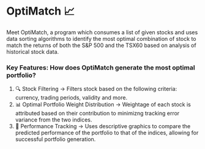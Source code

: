 # OptiMatch 📈

Meet OptiMatch, a program which consumes a list of given stocks and uses data sorting algorithms to identify the most optimal combination of stock to match the returns of both the S&P 500 and the TSX60 based on analysis of historical stock data.

### Key Features: How does OptiMatch generate the most optimal portfolio? 
1. 🔍 Stock Filtering -> Filters stock based on the following criteria: currency, trading periods, validity and more.
2. 📊 Optimal Portfolio Weight Distribution -> Weightage of each stock is attributed based on their contribution to minimizng tracking error variance from the two indices.
3. 🔀 Performance Tracking -> Uses descriptive graphics to compare the predicted performance of the portfolio to that of the indices, allowing for successful portfolio generation. 
